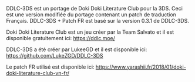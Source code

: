 DDLC-3DS est un portage de Doki Doki Literature Club pour la 3DS. Ceci est une version modifiée du portage contenant un patch de traduction Français.
DDLC-3DS + Patch FR est basé sur la version 0.3.1 de DDLC-3DS.

Doki Doki Literature Club est un jeu créer par la Team Salvato et il est disponible gratuitement ici: https://ddlc.moe/

DDLC-3DS a été créer par LukeeGD et il est disponible ici: https://github.com/LukeZGD/DDLC-3DS

Le patch FR utilisé est disponible ici: https://www.yarashii.fr/2018/01/doki-doki-literature-club-vn-fr/
